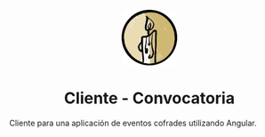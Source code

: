 <p align="center"><img width="100" src="src/assets/img/logo.png" alt="Convocatoria logo"></p>
<h1 align="center">Cliente - Convocatoria</h1>

Cliente para una aplicación de eventos cofrades utilizando Angular.
